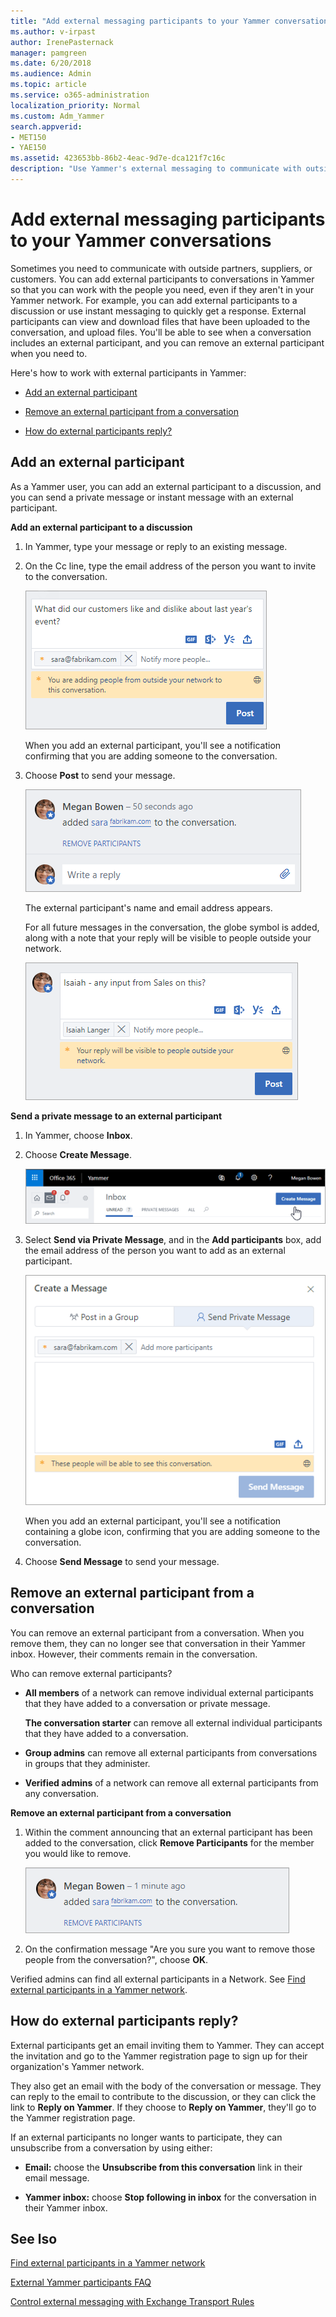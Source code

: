 ```yaml
---
title: "Add external messaging participants to your Yammer conversations"
ms.author: v-irpast
author: IrenePasternack
manager: pamgreen
ms.date: 6/20/2018
ms.audience: Admin
ms.topic: article
ms.service: o365-administration
localization_priority: Normal
ms.custom: Adm_Yammer
search.appverid:
- MET150
- YAE150
ms.assetid: 423653bb-86b2-4eac-9d7e-dca121f7c16c
description: "Use Yammer's external messaging to communicate with outside partners, suppliers, or customers. Add or remove external participants and find out how external participants reply to Yammer messages."
---
```


# Add external messaging participants to your Yammer conversations

Sometimes you need to communicate with outside partners, suppliers, or customers. You can add external participants to conversations in Yammer so that you can work with the people you need, even if they aren't in your Yammer network. For example, you can add external participants to a discussion or use instant messaging to quickly get a response. External participants can view and download files that have been uploaded to the conversation, and upload files. You'll be able to see when a conversation includes an external participant, and you can remove an external participant when you need to.
  
Here's how to work with external participants in Yammer:
  
- [Add an external participant](add-external-participants.md#AddExternal)
    
- [Remove an external participant from a conversation](add-external-participants.md#RemoveExternal)
    
- [How do external participants reply?](add-external-participants.md#ExternalReply)
    
## Add an external participant
<a name="AddExternal"> </a>

As a Yammer user, you can add an external participant to a discussion, and you can send a private message or instant message with an external participant.
  
 **Add an external participant to a discussion**
  
1. In Yammer, type your message or reply to an existing message.
    
2. On the Cc line, type the email address of the person you want to invite to the conversation.
    
    ![A notification that you are adding external participants](../media/cb9d5e9c-3814-4735-be46-fc3fd310a599.png)
  
    When you add an external participant, you'll see a notification confirming that you are adding someone to the conversation.
    
3. Choose **Post** to send your message. 
    
    ![An external user added to a message](../media/5a83bda1-1d55-4277-9cf7-22f4ab8c8f0e.png)
  
    The external participant's name and email address appears.
    
    For all future messages in the conversation, the globe symbol is added, along with a note that your reply will be visible to people outside your network.
    
    ![Reply showing globe and warning that reply is visible externally](../media/521fbfb1-137e-4dfc-bac3-942d1309153b.png)
  
 **Send a private message to an external participant**
  
1. In Yammer, choose **Inbox**.
    
2. Choose **Create Message**.
    
    ![Create a message from the Yammer Inbox](../media/1bdbd33b-41c2-4178-a9bb-bc212243c942.png)
  
3. Select **Send via Private Message**, and in the **Add participants** box, add the email address of the person you want to add as an external participant. 
    
    ![Add an external participant to a private message](../media/21199624-7bfd-4674-ac47-d0a1e75c0f8a.png)
  
    When you add an external participant, you'll see a notification containing a globe icon, confirming that you are adding someone to the conversation.
    
4. Choose **Send Message** to send your message. 
    
## Remove an external participant from a conversation
<a name="RemoveExternal"> </a>

You can remove an external participant from a conversation. When you remove them, they can no longer see that conversation in their Yammer inbox. However, their comments remain in the conversation.
  
Who can remove external participants?
  
- **All members** of a network can remove individual external participants that they have added to a conversation or private message. 
    
    **The conversation starter** can remove all external individual participants that they have added to a conversation. 
    
- **Group admins** can remove all external participants from conversations in groups that they administer. 
    
- **Verified admins** of a network can remove all external participants from any conversation. 
    
**Remove an external participant from a conversation**
  
1. Within the comment announcing that an external participant has been added to the conversation, click **Remove Participants** for the member you would like to remove. 
    
    ![Group admin option to remove an external participant](../media/2cc70360-00ea-46f2-8b46-3104a941473a.png)
  
2. On the confirmation message "Are you sure you want to remove those people from the conversation?", choose **OK**.
    
Verified admins can find all external participants in a Network. See [Find external participants in a Yammer network](find-external-participants.md).
  
## How do external participants reply?
<a name="ExternalReply"> </a>

External participants get an email inviting them to Yammer. They can accept the invitation and go to the Yammer registration page to sign up for their organization's Yammer network.
  
They also get an email with the body of the conversation or message. They can reply to the email to contribute to the discussion, or they can click the link to **Reply on Yammer**. If they choose to **Reply on Yammer**, they'll go to the Yammer registration page.
  
If an external participants no longer wants to participate, they can unsubscribe from a conversation by using either:
  
- **Email:** choose the **Unsubscribe from this conversation** link in their email message. 
    
- **Yammer inbox:** choose **Stop following in inbox** for the conversation in their Yammer inbox. 
    
## See lso

[Find external participants in a Yammer network](find-external-participants.md)
  
[External Yammer participants FAQ](external-messaging-faq.md)
  
[Control external messaging with Exchange Transport Rules](control-external-messaging-with-exchange.md)